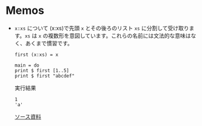 # Memos

- `x:xs` について
  (x:xs)で先頭 `x` とその後ろのリスト `xs` に分割して受け取ります。`xs` は `x` の複数形を意図しています。これらの名前には文法的な意味はなく、あくまで慣習です。

  ```
  first (x:xs) = x

  main = do
  print $ first [1..5]
  print $ first "abcdef"
  ```

  実行結果

  ```
  1
  'a'
  ```

  [ソース資料](https://qiita.com/7shi/items/145f1234f8ec2af923ef#引数)
